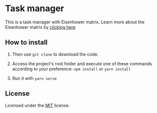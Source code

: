 # Task manager

This is a task manager with Eisenhower matrix. Learn more about the Eisenhower matrix by [clicking here](https://blog.trello.com/br/matriz-de-eisenhower)

## How to install

1. Then use `git clone` to download the code.

2. Access the project's root folder and execute one of these commands according to your preference: `npm install` or `yarn install`

3. Run it with `yarn serve`

## License

Licensed under the [MIT](https://github.com/my-souz4/task-manager/blob/master/LICENSE) license.